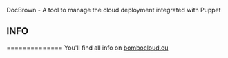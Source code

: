 DocBrown - A tool to manage the cloud deployment integrated with Puppet

## INFO
==============
You'll find all info on [bombocloud.eu](http://bombocloud.eu)
